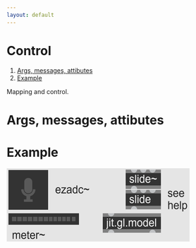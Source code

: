 ```yaml
---
layout: default
---
```


# Control<!-- omit in toc -->

1. [Args, messages, attibutes](#args-messages-attibutes)
2. [Example](#example)

Mapping and control.

# Args, messages, attibutes

# Example

![](attachments/adc-glmodel-task.png)
